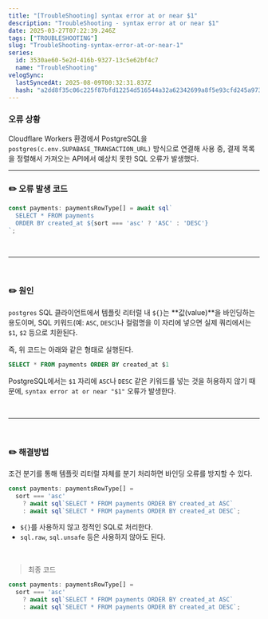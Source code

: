 ```yaml
---
title: "[TroubleShooting] syntax error at or near $1"
description: "TroubleShooting - syntax error at or near $1"
date: 2025-03-27T07:22:39.246Z
tags: ["TROUBLESHOOTING"]
slug: "TroubleShooting-syntax-error-at-or-near-1"
series:
  id: 3530ae60-5e2d-416b-9327-13c5e62bf4c7
  name: "TroubleShooting"
velogSync:
  lastSyncedAt: 2025-08-09T00:32:31.837Z
  hash: "a2dd8f35c06c225f87bfd12254d516544a32a62342699a8f5e93cfd245a973bc"
---
```


### 오류 상황

Cloudflare Workers 환경에서 PostgreSQL을 `postgres(c.env.SUPABASE_TRANSACTION_URL)` 방식으로 연결해 사용 중, 결제 목록을 정렬해서 가져오는 API에서 예상치 못한 SQL 오류가 발생했다.

---

### ✏️ 오류 발생 코드

```ts
const payments: paymentsRowType[] = await sql`
  SELECT * FROM payments
  ORDER BY created_at ${sort === 'asc' ? 'ASC' : 'DESC'}
`;
```

<br>

---

<br>

### ✏️ 원인

`postgres` SQL 클라이언트에서 템플릿 리터럴 내 `${}`는 **값(value)**을 바인딩하는 용도이며, SQL 키워드(예: `ASC`, `DESC`)나 컬럼명을 이 자리에 넣으면 실제 쿼리에서는 `$1`, `$2` 등으로 치환된다.

즉, 위 코드는 아래와 같은 형태로 실행된다.

```sql
SELECT * FROM payments ORDER BY created_at $1
```

PostgreSQL에서는 `$1` 자리에 `ASC`나 `DESC` 같은 키워드를 넣는 것을 허용하지 않기 때문에, `syntax error at or near "$1"` 오류가 발생한다.

<br>

---

<br>

### ✏️ 해결방법

조건 분기를 통해 템플릿 리터럴 자체를 분기 처리하면 바인딩 오류를 방지할 수 있다.

```ts
const payments: paymentsRowType[] =
  sort === 'asc'
    ? await sql`SELECT * FROM payments ORDER BY created_at ASC`
    : await sql`SELECT * FROM payments ORDER BY created_at DESC`;
```

- `${}`를 사용하지 않고 정적인 SQL로 처리한다.
- `sql.raw`, `sql.unsafe` 등은 사용하지 않아도 된다.

<br>

>최종 코드

```ts
const payments: paymentsRowType[] =
  sort === 'asc'
    ? await sql`SELECT * FROM payments ORDER BY created_at ASC`
    : await sql`SELECT * FROM payments ORDER BY created_at DESC`;
```


